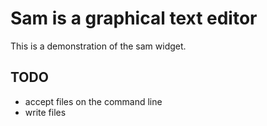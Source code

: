 # Sam is a graphical text editor

This is a demonstration of the sam widget.

## TODO

- accept files on the command line
- write files
